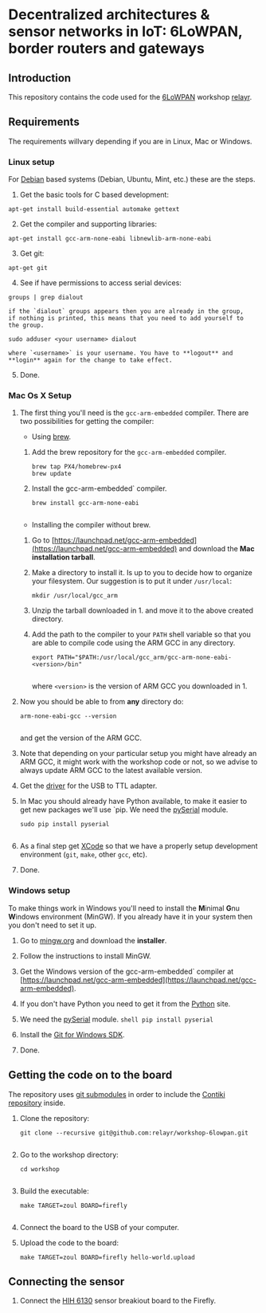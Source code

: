 # Decentralized architectures & sensor networks in IoT: 6LoWPAN, border routers and gateways

## Introduction

This repository contains the code used for the
[6LoWPAN](https://www.eventbrite.com/e/decentralized-architectures-sensor-networks-in-iot-6lowpan-border-routers-and-gateways-tickets-28534379096)
workshop [relayr](https://).

## Requirements

The requirements willvary depending if you are in Linux, Mac or
Windows.

### Linux setup

For [Debian](http://www.debian.org) based systems (Debian, Ubuntu,
Mint, etc.) these are the steps.

 1. Get the basic tools for C based development:
 ```shell
 apt-get install build-essential automake gettext
 ```
 2. Get the compiler and supporting libraries:
 ```shell
 apt-get install gcc-arm-none-eabi libnewlib-arm-none-eabi
 
 ```
  3. Get git:
 ```shell
 apt-get git
 
 ```
  4. See if have permissions to access serial devices:
 ```shell
 groups | grep dialout
 ``` 
    if the `dialout` groups appears then you are already in the group,
    if nothing is printed, this means that you need to add yourself to
    the group.
 ```shell
 sudo adduser <your username> dialout
 ```
    where `<username>` is your username. You have to **logout** and
    **login** again for the change to take effect.
    
  5. Done. 
  
  
### Mac Os X Setup
  
 1. The first thing you'll need is the `gcc-arm-embedded` compiler.
    There are two possibilities for getting the compiler:
 
    * Using [brew](http://brew.sh/). 
    
     1. Add the brew repository for the `gcc-arm-embedded` compiler. 
    
        ```shell
        brew tap PX4/homebrew-px4
        brew update
        ```
     2. Install the gcc-arm-embedded` compiler.
        ```shell
        brew install gcc-arm-none-eabi
 
        ```
    * Installing the compiler without brew.
    
     1. Go to [https://launchpad.net/gcc-arm-embedded](https://launchpad.net/gcc-arm-embedded)
        and download the **Mac installation tarball**.
    
     2. Make a directory to install it. Is up to you to decide how to 
        organize your filesystem. Our suggestion is to put it under
        `/usr/local`:
        
        ```shell
        mkdir /usr/local/gcc_arm
        ```
     3. Unzip the tarball downloaded in 1. and move it to the above
        created directory.
    
     4. Add the path to the compiler to your `PATH` shell variable so that
        you are able to compile code using the ARM GCC in any directory.
        ```shell
        export PATH="$PATH:/usr/local/gcc_arm/gcc-arm-none-eabi-<version>/bin"
 
        ```
        where `<version>` is the version of ARM GCC you downloaded in 1. 
  
 2. Now you should be able to from **any** directory do:
    ```shell
    arm-none-eabi-gcc --version
 
    ```
    and get the version of the ARM GCC.
   
 3. Note that depending on your particular setup you might have
    already an ARM GCC, it might work with the workshop code or not,
    so we advise to always update ARM GCC to the latest available
    version.
  
 4. Get the
    [driver](http://www.silabs.com/products/mcu/pages/usbtouartbridgevcpdrivers.aspx)
    for the USB to TTL adapter.
 
 5. In Mac you should already have Python available, to make it easier
    to get new packages we'll use `pip. We need the
    [pySerial](https://pyserial.readthedocs.io/en/latest/) module.
    ```shell
    sudo pip install pyserial 
 
    ```
 6. As a final step get [XCode](https://developer.apple.com/xcode/) so
    that we have a properly setup development environment (`git`, `make`,
    other `gcc`, etc).
    
 7. Done. 
  
### Windows setup
 
 To make things work in Windows you'll need to install the **M**inimal
 **G**nu **W**indows environment (MinGW). If you already have it in
 your system then you don't need to set it up.
 
  1. Go to [mingw.org](http://mingw.org/) and download the
     **installer**.
     
  2. Follow the instructions to install MinGW.
  
  3. Get the Windows version of the gcc-arm-embedded` compiler at
     [https://launchpad.net/gcc-arm-embedded](https://launchpad.net/gcc-arm-embedded).
   
  4. If you don't have Python you need to get it from the
     [Python](https://www.python.org/downloads/windows/) site. 
     
  5. We need the
    [pySerial](https://pyserial.readthedocs.io/en/latest/) module.
    ```shell
    pip install pyserial 
    ```
  6. Install the
     [Git for Windows SDK](https://github.com/git-for-windows/build-extra/releases/).
  
  7. Done.
  
  
## Getting the code on to the board

The repository uses
[git submodules](https://git-scm.com/book/en/v2/Git-Tools-Submodules)
in order to include the
[Contiki repository](https://github.com/contiki-os/contiki) inside.

 1. Clone the repository:
    ```shell
    git clone --recursive git@github.com:relayr/workshop-6lowpan.git
 
    ```
 
 2. Go to the workshop directory:
    ```shell
    cd workshop
 
    ```
 3. Build the executable:
    ```shell
    make TARGET=zoul BOARD=firefly
 
    ```
 4. Connect the board to the USB of your computer.
 
 5. Upload the code to the board:
    ```shell
    make TARGET=zoul BOARD=firefly hello-world.upload
    ```
    
## Connecting the sensor
    
 1. Connect the [HIH 6130](https://www.sparkfun.com/products/11295)
    sensor breakiout board to the Firefly.
 
  
 
 
    

